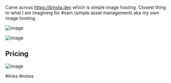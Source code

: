 Came across https://binsta.dev which is simple image hosting. Closest thing to what I am imagining for #sam (simple asset management) aka my own image hosting.

![image](https://github.com/user-attachments/assets/5f13156c-6494-48a7-9c23-04d8321d7516)

![image](https://github.com/user-attachments/assets/3045be1b-06d2-40a1-a918-92666e0311d5)

## Pricing

![image](https://github.com/user-attachments/assets/fae30d17-5905-4b05-aff8-1cfa43390e81)


#links #notes
